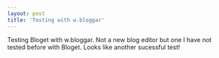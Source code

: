 ```yaml
---
layout: post
title: 'Testing with w.bloggar'
---
```

Testing Bloget with w.bloggar. Not a new blog editor but one I have not tested before with Bloget. Looks like another sucessful test!
